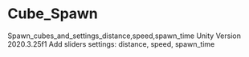 # Cube_Spawn
Spawn_cubes_and_settings_distance,speed,spawn_time
Unity Version 2020.3.25f1
Add sliders settings: distance, speed, spawn_time
